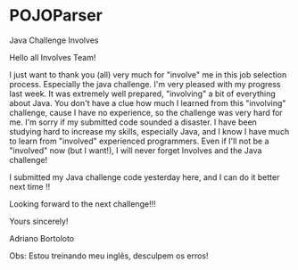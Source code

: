 # POJOParser
Java Challenge Involves

Hello all Involves Team!

I just want to thank you (all) very much for "involve" me in this job selection process. Especially the java challenge. I'm very pleased with my progress last week. It was extremely well prepared, "involving" a bit of everything about Java. You don't have a clue how much I learned from this "involving" challenge, cause I have no experience, so the challenge was very hard for me. I'm sorry if my submitted code sounded a disaster. I have been studying hard to increase my skills, especially Java, and I know I have much to learn from "involved" experienced programmers. Even if I'll not be a "involved" now (but I want!), I will never forget Involves and the Java challenge!

I submitted my Java challenge code yesterday here, and I can do it better next time !!

Looking forward to the next challenge!!!

Yours sincerely!

Adriano Bortoloto

Obs: Estou treinando meu inglês, desculpem os erros!

